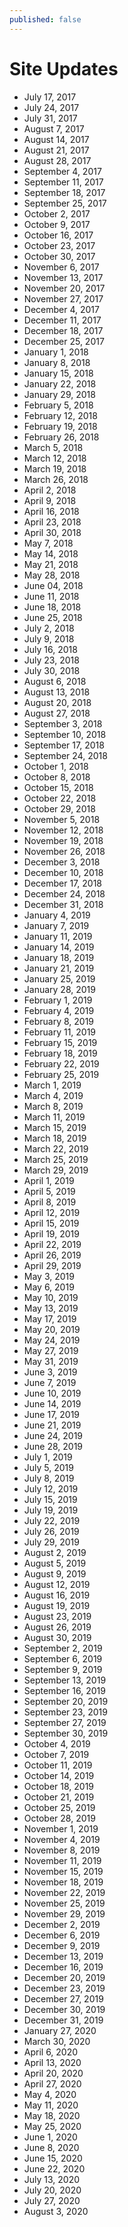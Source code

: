 ```yaml
---
published: false
---
```


# Site Updates
- July 17, 2017
- July 24, 2017
- July 31, 2017
- August 7, 2017
- August 14, 2017
- August 21, 2017
- August 28, 2017
- September 4, 2017
- September 11, 2017
- September 18, 2017
- September 25, 2017
- October 2, 2017
- October 9, 2017
- October 16, 2017
- October 23, 2017
- October 30, 2017
- November 6, 2017
- November 13, 2017
- November 20, 2017
- November 27, 2017
- December 4, 2017
- December 11, 2017
- December 18, 2017
- December 25, 2017
- January 1, 2018
- January 8, 2018
- January 15, 2018
- January 22, 2018
- January 29, 2018
- February 5, 2018
- February 12, 2018
- February 19, 2018
- February 26, 2018
- March 5, 2018
- March 12, 2018
- March 19, 2018
- March 26, 2018
- April 2, 2018
- April 9, 2018
- April 16, 2018
- April 23, 2018
- April 30, 2018
- May 7, 2018
- May 14, 2018
- May 21, 2018
- May 28, 2018
- June 04, 2018
- June 11, 2018
- June 18, 2018
- June 25, 2018
- July 2, 2018
- July 9, 2018
- July 16, 2018
- July 23, 2018
- July 30, 2018
- August 6, 2018
- August 13, 2018
- August 20, 2018
- August 27, 2018
- September 3, 2018
- September 10, 2018
- September 17, 2018
- September 24, 2018
- October 1, 2018
- October 8, 2018
- October 15, 2018
- October 22, 2018
- October 29, 2018
- November 5, 2018
- November 12, 2018
- November 19, 2018
- November 26, 2018
- December 3, 2018
- December 10, 2018
- December 17, 2018
- December 24, 2018
- December 31, 2018
- January 4, 2019
- January 7, 2019
- January 11, 2019
- January 14, 2019
- January 18, 2019
- January 21, 2019
- January 25, 2019
- January 28, 2019
- February 1, 2019
- February 4, 2019
- February 8, 2019
- February 11, 2019
- February 15, 2019
- February 18, 2019
- February 22, 2019
- February 25, 2019
- March 1, 2019
- March 4, 2019
- March 8, 2019
- March 11, 2019
- March 15, 2019
- March 18, 2019
- March 22, 2019
- March 25, 2019
- March 29, 2019
- April 1, 2019
- April 5, 2019
- April 8, 2019
- April 12, 2019
- April 15, 2019
- April 19, 2019
- April 22, 2019
- April 26, 2019
- April 29, 2019
- May 3, 2019
- May 6, 2019
- May 10, 2019
- May 13, 2019
- May 17, 2019
- May 20, 2019
- May 24, 2019
- May 27, 2019
- May 31, 2019
- June 3, 2019
- June 7, 2019
- June 10, 2019
- June 14, 2019
- June 17, 2019
- June 21, 2019
- June 24, 2019
- June 28, 2019
- July 1, 2019
- July 5, 2019
- July 8, 2019
- July 12, 2019
- July 15, 2019
- July 19, 2019
- July 22, 2019
- July 26, 2019
- July 29, 2019
- August 2, 2019
- August 5, 2019
- August 9, 2019
- August 12, 2019
- August 16, 2019
- August 19, 2019
- August 23, 2019
- August 26, 2019
- August 30, 2019
- September 2, 2019
- September 6, 2019
- September 9, 2019
- September 13, 2019
- September 16, 2019
- September 20, 2019
- September 23, 2019
- September 27, 2019
- September 30, 2019
- October 4, 2019
- October 7, 2019
- October 11, 2019
- October 14, 2019
- October 18, 2019
- October 21, 2019
- October 25, 2019
- October 28, 2019
- November 1, 2019
- November 4, 2019
- November 8, 2019
- November 11, 2019
- November 15, 2019
- November 18, 2019
- November 22, 2019
- November 25, 2019
- November 29, 2019
- December 2, 2019
- December 6, 2019
- December 9, 2019
- December 13, 2019
- December 16, 2019
- December 20, 2019
- December 23, 2019
- December 27, 2019
- December 30, 2019
- December 31, 2019
- January 27, 2020
- March 30, 2020
- April 6, 2020
- April 13, 2020
- April 20, 2020
- April 27, 2020
- May 4, 2020
- May 11, 2020
- May 18, 2020
- May 25, 2020
- June 1, 2020
- June 8, 2020
- June 15, 2020
- June 22, 2020
- July 13, 2020
- July 20, 2020
- July 27, 2020
- August 3, 2020
